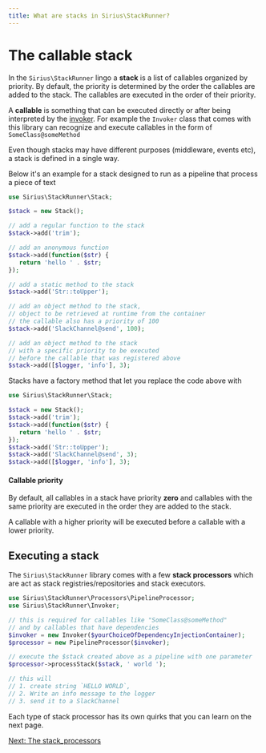 ```yaml
---
title: What are stacks in Sirius\StackRunner?
---
```


# The callable stack

In the `Sirius\StackRunner` lingo a **stack** is a list of callables organized by priority. By default, the priority is determined by the order the callables are added to the stack. The callables are executed in the order of their priority.

A **callable** is something that can be executed directly or after being interpreted by the [invoker](2_the_invoker.md). For example the `Invoker` class that comes with this library can recognize and execute callables in the form of 
`SomeClass@someMethod`

Even though stacks may have different purposes (middleware, events etc), a stack is defined in a single way. 

Below it's an example for a stack designed to run as a pipeline that process a piece of text

```php
use Sirius\StackRunner\Stack;

$stack = new Stack();

// add a regular function to the stack
$stack->add('trim');

// add an anonymous function
$stack->add(function($str) {
   return 'hello ' . $str;
});

// add a static method to the stack
$stack->add('Str::toUpper');

// add an object method to the stack,
// object to be retrieved at runtime from the container
// the callable also has a priority of 100
$stack->add('SlackChannel@send', 100);

// add an object method to the stack
// with a specific priority to be executed
// before the callable that was registered above 
$stack->add([$logger, 'info'], 3);
```

Stacks have a factory method that let you replace the code above with

```php
use Sirius\StackRunner\Stack;

$stack = new Stack();
$stack->add('trim');
$stack->add(function($str) {
   return 'hello ' . $str;
});
$stack->add('Str::toUpper');
$stack->add('SlackChannel@send', 3);
$stack->add([$logger, 'info'], 3);
```

#### Callable priority

By default, all callables in a stack have priority **zero** and callables with the same priority are executed in the order they are added to the stack.

A callable with a higher priority will be executed before a callable with a lower priority.

## Executing a stack

The `Sirius\StackRunner` library comes with a few **stack processors** which are act as stack registries/repositories and stack executors.

```php
use Sirius\StackRunner\Processors\PipelineProcessor;
use Sirius\StackRunner\Invoker;

// this is required for callables like "SomeClass@someMethod"
// and by callables that have dependencies
$invoker = new Invoker($yourChoiceOfDependencyInjectionContainer);
$processor = new PipelineProcessor($invoker);

// execute the $stack created above as a pipeline with one parameter
$processor->processStack($stack, ' world '); 

// this will
// 1. create string `HELLO WORLD`,
// 2. Write an info message to the logger
// 3. send it to a SlackChannel
```

Each type of stack processor has its own quirks that you can learn on the next page.

[Next: The stack_processors](2_stack_processors.md)
